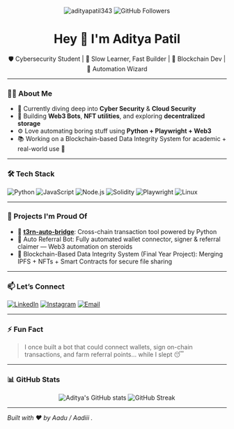 <!-- Profile badges -->
<p align="center">
  <img src="https://komarev.com/ghpvc/?username=adityapatil343&label=Profile+Views&color=0e75b6&style=flat" alt="adityapatil343" />
  <img src="https://img.shields.io/github/followers/adityapatil343?label=Followers&style=social" alt="GitHub Followers" />
</p>

<h1 align="center">Hey 👋 I'm Aditya Patil</h1>

<p align="center">
  🛡️ Cybersecurity Student | 🧠 Slow Learner, Fast Builder | 🚀 Blockchain Dev | 🤖 Automation Wizard
</p>

---

### 👨‍💻 About Me
- 🔐 Currently diving deep into **Cyber Security** & **Cloud Security**
- 🧠 Building **Web3 Bots**, **NFT utilities**, and exploring **decentralized storage**
- ⚙️ Love automating boring stuff using **Python + Playwright + Web3**
- 📚 Working on a Blockchain-based Data Integrity System for academic + real-world use 💾

---

### 🛠️ Tech Stack

![Python](https://img.shields.io/badge/Python-3670A0?style=for-the-badge&logo=python&logoColor=ffdd54)
![JavaScript](https://img.shields.io/badge/JavaScript-323330?style=for-the-badge&logo=javascript)
![Node.js](https://img.shields.io/badge/Node.js-339933?style=for-the-badge&logo=nodedotjs)
![Solidity](https://img.shields.io/badge/Solidity-363636?style=for-the-badge&logo=solidity)
![Playwright](https://img.shields.io/badge/Playwright-2E2E2E?style=for-the-badge&logo=playwright&logoColor=green)
![Linux](https://img.shields.io/badge/Linux-FCC624?style=for-the-badge&logo=linux&logoColor=black)

---

### 🚀 Projects I'm Proud Of

- 🔗 [**t3rn-auto-bridge**](https://github.com/adityapatil343/t3rn-auto-bridge): Cross-chain transaction tool powered by Python
- 🤖 Auto Referral Bot: Fully automated wallet connector, signer & referral claimer — Web3 automation on steroids
- 🧾 Blockchain-Based Data Integrity System (Final Year Project): Merging IPFS + NFTs + Smart Contracts for secure file sharing

---

### 📫 Let’s Connect

[![LinkedIn](https://img.shields.io/badge/LinkedIn-0077B5?logo=linkedin&logoColor=white&style=for-the-badge)](https://www.linkedin.com/in/adityapatil343)
[![Instagram](https://img.shields.io/badge/Instagram-E4405F?logo=instagram&logoColor=white&style=for-the-badge)](https://www.instagram.com/adityapatil343/)
[![Email](https://img.shields.io/badge/Email-D14836?style=for-the-badge&logo=gmail&logoColor=white)](adityapatil3434ap@gmail.com)

---

### ⚡ Fun Fact
> I once built a bot that could connect wallets, sign on-chain transactions, and farm referral points… while I slept 😴

---

### 📊 GitHub Stats

<p align="center">
  <img src="https://github-readme-stats.vercel.app/api?username=adityapatil343&show_icons=true&theme=radical" alt="Aditya's GitHub stats" />
  <img src="https://github-readme-streak-stats.herokuapp.com/?user=adityapatil343&theme=radical" alt="GitHub Streak" />
</p>

---

*Built with ❤️ by Aadu / Aadiii .*


<!---
adityapatil343/adityapatil343 is a ✨ special ✨ repository because its `README.md` (this file) appears on your GitHub profile.
You can click the Preview link to take a look at your changes.
--->
